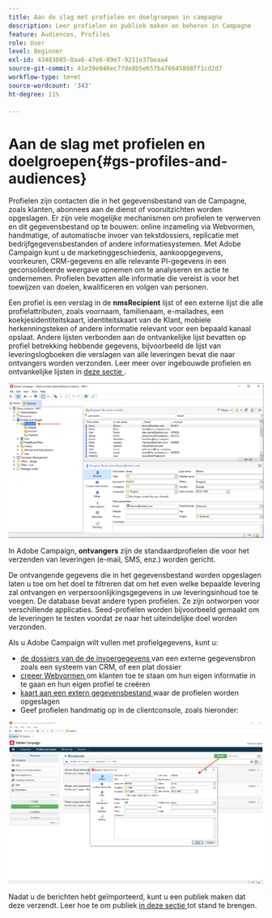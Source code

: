 ```yaml
---
title: Aan de slag met profielen en doelgroepen in campagne
description: Leer profielen en publiek maken en beheren in Campagne
feature: Audiences, Profiles
role: User
level: Beginner
exl-id: 43483085-8aa6-47e6-89e7-9211e37beaa4
source-git-commit: 41e39e046ec77de8b5e657ba76645898ff1cd2d7
workflow-type: tm+mt
source-wordcount: '343'
ht-degree: 11%

---
```


# Aan de slag met profielen en doelgroepen{#gs-profiles-and-audiences}

Profielen zijn contacten die in het gegevensbestand van de Campagne, zoals klanten, abonnees aan de dienst of vooruitzichten worden opgeslagen. Er zijn vele mogelijke mechanismen om profielen te verwerven en dit gegevensbestand op te bouwen: online inzameling via Webvormen, handmatige, of automatische invoer van tekstdossiers, replicatie met bedrijfgegevensbestanden of andere informatiesystemen. Met Adobe Campaign kunt u de marketinggeschiedenis, aankoopgegevens, voorkeuren, CRM-gegevens en alle relevante PI-gegevens in een geconsolideerde weergave opnemen om te analyseren en actie te ondernemen. Profielen bevatten alle informatie die vereist is voor het toewijzen van doelen, kwalificeren en volgen van personen.



Een profiel is een verslag in de **nmsRecipient** lijst of een externe lijst die alle profielattributen, zoals voornaam, familienaam, e-mailadres, een koekjesidentiteitskaart, identiteitskaart van de Klant, mobiele herkenningsteken of andere informatie relevant voor een bepaald kanaal opslaat. Andere lijsten verbonden aan de ontvankelijke lijst bevatten op profiel betrekking hebbende gegevens, bijvoorbeeld de lijst van leveringslogboeken die verslagen van alle leveringen bevat die naar ontvangers worden verzonden. Leer meer over ingebouwde profielen en ontvankelijke lijsten in [ deze sectie ](../dev/datamodel.md#ootb-profiles).

![](assets/recipients-in-explorer.png)

In Adobe Campaign, **ontvangers** zijn de standaardprofielen die voor het verzenden van leveringen (e-mail, SMS, enz.) worden gericht.

De ontvangende gegevens die in het gegevensbestand worden opgeslagen laten u toe om het doel te filtreren dat om het even welke bepaalde levering zal ontvangen en verpersoonlijkingsgegevens in uw leveringsinhoud toe te voegen. De database bevat andere typen profielen. Ze zijn ontworpen voor verschillende applicaties. Seed-profielen worden bijvoorbeeld gemaakt om de leveringen te testen voordat ze naar het uiteindelijke doel worden verzonden.

Als u Adobe Campaign wilt vullen met profielgegevens, kunt u:

* [ de dossiers van de de invoergegevens ](../start/import.md) van een externe gegevensbron zoals een systeem van CRM, of een plat dossier
* [ creeer Webvormen ](../dev/webapps.md) om klanten toe te staan om hun eigen informatie in te gaan en hun eigen profiel te creëren
* [ kaart aan een extern gegevensbestand ](../connect/fda.md) waar de profielen worden opgeslagen
* Geef profielen handmatig op in de clientconsole, zoals hieronder:

![](assets/create-profile.png)

<!--You can also select your message audience in an external file: recipients are stored not in the database, but in files. These are known as “external” deliveries. These contacts can be imported or not in Adobe Campaign. [Learn more](external-profiles.md).-->

Nadat u de berichten hebt geïmporteerd, kunt u een publiek maken dat deze verzendt. Leer hoe te om publiek [ in deze sectie ](create-audiences.md) tot stand te brengen.